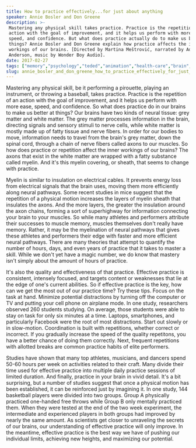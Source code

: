 ```yaml
---
title: How to practice effectively...for just about anything
speaker: Annie Bosler and Don Greene
description: >-
 Mastering any physical skill takes practice. Practice is the repetition of an
 action with the goal of improvement, and it helps us perform with more ease,
 speed, and confidence. But what does practice actually do to make us better at
 things? Annie Bosler and Don Greene explain how practice affects the inner
 workings of our brains. [Directed by Martina Meštrović, narrated by Addison
 Anderson, music by Wonder Boy Audio].
date: 2017-02-27
tags: ["memory","psychology","teded","animation","health-care","brain","health","human-body","music","healthcare"]
slug: annie_bosler_and_don_greene_how_to_practice_effectively_for_just_about_anything
---
```


Mastering any physical skill, be it performing a pirouette, playing an instrument, or
throwing a baseball, takes practice. Practice is the repetition of an action with the goal
of improvement, and it helps us perform with more ease, speed, and confidence. So what
does practice do in our brains to make us better at things? Our brains have two kinds of
neural tissue: grey matter and white matter. The grey matter processes information in the
brain, directing signals and sensory stimuli to nerve cells, while white matter is mostly
made up of fatty tissue and nerve fibers. In order for our bodies to move, information
needs to travel from the brain's grey matter, down the spinal cord, through a chain of
nerve fibers called axons to our muscles. So how does practice or repetition affect the
inner workings of our brains? The axons that exist in the white matter are wrapped with a
fatty substance called myelin. And it's this myelin covering, or sheath, that seems to
change with practice.

Myelin is similar to insulation on electrical cables. It prevents energy loss from
electrical signals that the brain uses, moving them more efficiently along neural
pathways. Some recent studies in mice suggest that the repetition of a physical motion
increases the layers of myelin sheath that insulates the axons. And the more layers, the
greater the insulation around the axon chains, forming a sort of superhighway for
information connecting your brain to your muscles. So while many athletes and performers
attribute their successes to muscle memory, muscles themselves don't really have memory.
Rather, it may be the myelination of neural pathways that gives these athletes and
performers their edge with faster and more efficient neural pathways. There are many
theories that attempt to quantify the number of hours, days, and even years of practice
that it takes to master a skill. While we don't yet have a magic number, we do know that
mastery isn't simply about the amount of hours of practice.

It's also the quality and effectiveness of that practice. Effective practice is
consistent, intensely focused, and targets content or weaknesses that lie at the edge of
one's current abilities. So if effective practice is the key, how can we get the most out
of our practice time? Try these tips. Focus on the task at hand. Minimize potential
distractions by turning off the computer or TV and putting your cell phone on airplane
mode. In one study, researchers observed 260 students studying. On average, those students
were able to stay on task for only six minutes at a time. Laptops, smartphones, and
particularly Facebook were the root of most distractions. Start out slowly or in
slow-motion. Coordination is built with repetitions, whether correct or incorrect. If you
gradually increase the speed of the quality repetitons, you have a better chance of doing
them correctly. Next, frequent repetitions with allotted breaks are common practice habits
of elite performers.

Studies have shown that many top athletes, musicians, and dancers spend 50-60 hours per
week on activities related to their craft. Many divide their time used for effective
practice into multiple daily practice sessions of limited duration. And finally, practice
in your brain in vivid detail. It's a bit surprising, but a number of studies suggest that
once a physical motion has been established, it can be reinforced just by imagining it.
In one study, 144 basketball players were divided into two groups. Group A physically
practiced one-handed free throws while Group B only mentally practiced them. When they
were tested at the end of the two week experiment, the intermediate and experienced
players in both groups had improved by nearly the same amount. As scientists get closer to
unraveling the secrets of our brains, our understanding of effective practice will only
improve. In the meantime, effective practice is the best way we have of pushing our
individual limits, achieving new heights, and maximizing our potential.

<!--
ad_duration=0
event="TED-Ed"
external_start_time=0
intro_duration=0
is_subtitle_required="False"
is_talk_featured="False"
language="en"
language_swap="False"
native_language="en"
number_of_related_talks=6
number_of_speakers=1
number_of_subtitled_videos=0
number_of_tags=10
number_of_talk_download_languages=26
number_of_talk_more_resources=0
number_of_talk_recommendations=0
number_of_talks_take_actions=0
post_ad_duration=0
published_timestamp="2019-03-08 19:15:52"
recording_date="2017-02-27"
speaker_is_published=0
speaker_name="Annie Bosler and Don Greene"
talk_name="How to practice effectively...for just about anything"
talks_tags=["memory","psychology","teded","animation","health-care","brain","health","human-body","music","healthcare"]
url_photo_talk="https://s3.amazonaws.com/talkstar-photos/uploads/6c17555b-7294-48f8-8e19-fe5aeecfdd14/214_practice.jpg"
url_webpage="https://www.ted.com/talks/annie_bosler_and_don_greene_how_to_practice_effectively_for_just_about_anything"
video_type_name="TED-Ed Original"
-->
